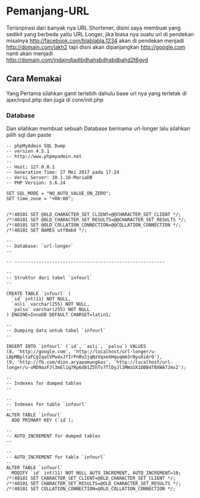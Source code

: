 # Pemanjang-URL
Terisnpirasi dari banyak nya URL Shortener, disini saya membuat yang sedikit yang berbeda yaitu URL Longer,
 jika biasa nya suatu url di pendekan misalnya http://facebook.com/blablabla.1234 akan di pendekan menjadi http://domain.com/jakh2 tapi disni akan dipanjangkan http://google.com nanti akan menjadi http://domain.com/jndajndjadjbdhahsbdhabdbahd2t6gyd

## Cara Memakai
Yang Pertama silahkan ganti terlebih dahulu base url nya yang terletak di ajax/input.php dan juga di core/init.php

### Database
Dan silahkan membuat sebuah Database berinama url-longer lalu silahkan pilih sql dan paste
```
-- phpMyAdmin SQL Dump
-- version 4.5.1
-- http://www.phpmyadmin.net
--
-- Host: 127.0.0.1
-- Generation Time: 27 Mei 2017 pada 17.24
-- Versi Server: 10.1.16-MariaDB
-- PHP Version: 5.6.24

SET SQL_MODE = "NO_AUTO_VALUE_ON_ZERO";
SET time_zone = "+00:00";


/*!40101 SET @OLD_CHARACTER_SET_CLIENT=@@CHARACTER_SET_CLIENT */;
/*!40101 SET @OLD_CHARACTER_SET_RESULTS=@@CHARACTER_SET_RESULTS */;
/*!40101 SET @OLD_COLLATION_CONNECTION=@@COLLATION_CONNECTION */;
/*!40101 SET NAMES utf8mb4 */;

--
-- Database: `url-longer`
--

-- --------------------------------------------------------

--
-- Struktur dari tabel `infourl`
--

CREATE TABLE `infourl` (
  `id` int(11) NOT NULL,
  `asli` varchar(255) NOT NULL,
  `palsu` varchar(255) NOT NULL
) ENGINE=InnoDB DEFAULT CHARSET=latin1;

--
-- Dumping data untuk tabel `infourl`
--

INSERT INTO `infourl` (`id`, `asli`, `palsu`) VALUES
(8, 'http://google.com', 'http://localhost/url-longer/u-LBpMBpltaFCgIqatVPw4xJfIrPnBv2jqNzVqxeXHquqmm3rNyuXiArO'),
(9, 'http://fb.com/dion.aryapamungkas', 'http://localhost/url-longer/u-vMD9azFJl3mEl1q7Rp6d01Z5hTv7TlDyJl3MWzUX1OBB4TBXWA7Jmx2');

--
-- Indexes for dumped tables
--

--
-- Indexes for table `infourl`
--
ALTER TABLE `infourl`
  ADD PRIMARY KEY (`id`);

--
-- AUTO_INCREMENT for dumped tables
--

--
-- AUTO_INCREMENT for table `infourl`
--
ALTER TABLE `infourl`
  MODIFY `id` int(11) NOT NULL AUTO_INCREMENT, AUTO_INCREMENT=10;
/*!40101 SET CHARACTER_SET_CLIENT=@OLD_CHARACTER_SET_CLIENT */;
/*!40101 SET CHARACTER_SET_RESULTS=@OLD_CHARACTER_SET_RESULTS */;
/*!40101 SET COLLATION_CONNECTION=@OLD_COLLATION_CONNECTION */;

```